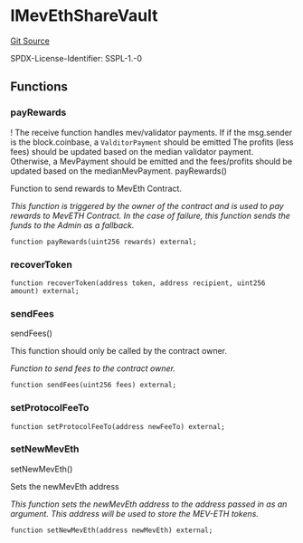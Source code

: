 # IMevEthShareVault
[Git Source](https://github.com/manifoldfinance/mevETH2/blob/fb1b10e0f4766c0b96be04b99ddfd379368057c1/src/interfaces/IMevEthShareVault.sol)

SPDX-License-Identifier: SSPL-1.-0


## Functions
### payRewards

!
The receive function handles mev/validator payments.
If if the msg.sender is the block.coinbase, a `ValditorPayment` should be emitted
The profits (less fees) should be updated based on the median validator payment.
Otherwise, a MevPayment should be emitted and the fees/profits should be updated based on the medianMevPayment.
payRewards()

Function to send rewards to MevEth Contract.

*This function is triggered by the owner of the contract and is used to pay rewards to MevETH Contract.
In the case of failure, this function sends the funds to the Admin as a fallback.*


```solidity
function payRewards(uint256 rewards) external;
```

### recoverToken


```solidity
function recoverToken(address token, address recipient, uint256 amount) external;
```

### sendFees

sendFees()

This function should only be called by the contract owner.

*Function to send fees to the contract owner.*


```solidity
function sendFees(uint256 fees) external;
```

### setProtocolFeeTo


```solidity
function setProtocolFeeTo(address newFeeTo) external;
```

### setNewMevEth

setNewMevEth()

Sets the newMevEth address

*This function sets the newMevEth address to the address passed in as an argument. This address will be used to store the MEV-ETH tokens.*


```solidity
function setNewMevEth(address newMevEth) external;
```

